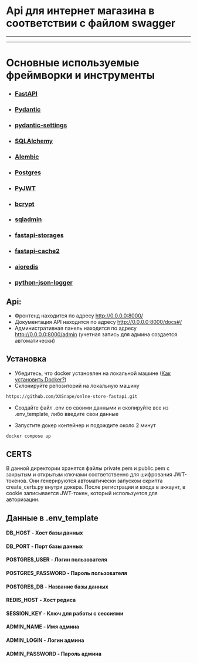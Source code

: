 # Api для интернет магазина в соответствии с файлом swagger
___

___
# Основные используемые фреймворки и инструменты

* ### [FastAPI](https://fastapi.tiangolo.com/)
* ### [Pydantic](https://docs.pydantic.dev/latest/)
* ### [pydantic-settings](https://docs.pydantic.dev/latest/concepts/pydantic_settings/)
* ### [SQLAlchemy](https://www.sqlalchemy.org/)
* ### [Alembic](https://alembic.sqlalchemy.org/en/latest/)
* ### [Postgres](https://www.postgresql.org/)
* ### [PyJWT](https://pypi.org/project/PyJWT/)
* ### [bcrypt](https://pypi.org/project/bcrypt/)
* ### [sqladmin](https://aminalaee.dev/sqladmin/)
* ### [fastapi-storages](https://aminalaee.dev/fastapi-storages/)
* ### [fastapi-cache2](https://pypi.org/project/fastapi-cache2/)
* ### [aioredis](https://aioredis.readthedocs.io/en/latest/)
* ### [python-json-logger](https://pypi.org/project/python-json-logger/)

## Api:
* Фронтенд находится по адресу http://0.0.0.0:8000/
* Документация API находится по адресу http://0.0.0.0:8000/docs#/
* Административная панель находится по адресу http://0.0.0.0:8000/admin (учетная запись для админа создается автоматически)


## Установка

* Убедитесь, что docker установлен на локальной машине ([Как установить Docker?](https://docs.docker.com/get-started/get-docker/))
* Склонируйте репозиторий на локальную машину
```sh
https://github.com/XXSnape/onlne-store-fastapi.git
```

* Создайте файл .env co своими данными и скопируйте все из .env_template,
либо введите свои данные

* Запустите докер контейнер и подождите около 2 минут
```sh
docker compose up
```

## CERTS
В данной директории хранятся файлы private.pem и public.pem с 
закрытым и открытым ключами соответственно для шифрования JWT-токенов. 
Они генерируются автоматически запуском скрипта create_certs.py внутри докера.
После регистрации и входа в аккаунт, в cookie записывается JWT-токен, который используется
для авторизации.

## Данные в .env_template

#### DB_HOST - Хост базы данных
#### DB_PORT - Порт базы данных
#### POSTGRES_USER - Логин пользователя 
#### POSTGRES_PASSWORD - Пароль пользователя
#### POSTGRES_DB - Название базы данных

#### REDIS_HOST - Хост редиса

#### SESSION_KEY - Ключ для работы с сессиями

#### ADMIN_NAME - Имя админа
#### ADMIN_LOGIN - Логин админа
#### ADMIN_PASSWORD - Пароль админа

